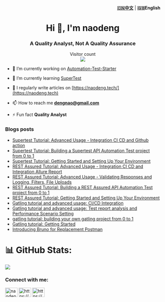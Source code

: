 <div align="right"><strong><a href="./README_CN.md">🇨🇳中文</a></strong>  | <strong>🇬🇧English</strong></div>

<h1 align="center">Hi 👋, I'm naodeng</h1>
<h3 align="center">A Quality Analyst, Not A Quality Assurance</h3>


<p align="center"> 
  Visitor count<br>
  <img src="https://profile-counter.glitch.me/naodeng/count.svg" />
</p>

- 🔭 I’m currently working on [Automation-Test-Starter](https://github.com/orgs/Automation-Test-Starter/repositories)

- 🌱 I’m currently learning [SuperTest](https://www.npmjs.com/package/supertest)

- 📝 I regularly write articles on [https://naodeng.tech/](https://naodeng.tech)

- 📫 How to reach me **dengnao@gmail.com**

- ⚡ Fun fact **Quality Analyst**

### Blogs posts
<!-- BLOG-POST-LIST:START -->
- [Supertest Tutorial: Advanced Usage - Integration CI CD and Github action](https://naodeng.tech/post-en/supertest-tutorial-advance-usage-integration-ci-cd-and-github-action-en/)
- [Supertest Tutorial: Building a Supertest API Automation Test project from 0 to 1](https://naodeng.tech/post-en/supertest-tutorial-building-your-own-project-from-0-to-1-en/)
- [Supertest Tutorial: Getting Started and Setting Up Your Environment](https://naodeng.tech/post-en/supertest-tutorial-getting-started-and-own-environment-preparation-en/)
- [REST Assured Tutorial: Advanced Usage - Integration CI CD and Integration Allure Report](https://naodeng.tech/post-en/rest-assured-tutorial-advance-usage-integration-ci-cd-and-allure-report-en/)
- [REST Assured Tutorial: Advanced Usage - Validating Responses and Logging, Filters, File Uploads](https://naodeng.tech/post-en/rest-assured-tutorial-advance-usage-verifying-response-and-logging-en/)
- [REST Assured Tutorial: Building a REST Assured API Automation Test project from 0 to 1](https://naodeng.tech/post-en/rest-assured-tutorial-building-your-own-project-from-0-to-1-en/)
- [REST Assured Tutorial: Getting Started and Setting Up Your Environment](https://naodeng.tech/post-en/rest-assured-tutorial-and-environment-preparation-en/)
- [Gatling tutorial and advanced usage: CI/CD Integration](https://naodeng.tech/post-en/gatling-tool-tutorial-ci-cd-integration-en/)
- [Gatling tutorial and advanced usage: Test report analysis and Performance Scenario Setting](https://naodeng.tech/post-en/gatling-tool-tutorial-advanced-usage-en/)
- [gatling tutorial: building your own gatling project from 0 to 1](https://naodeng.tech/post-en/gatling-tool-tutorial2-en/)
- [Gatling tutorial: Getting Started](https://naodeng.tech/post-en/gatling-tool-tutorial1-en/)
- [Introducing Bruno for Replacement Postman](https://naodeng.tech/post-en/introduction_of_bruno-en/)
<!-- BLOG-POST-LIST:END -->

# 📊 GitHub Stats:
![](https://github-readme-stats.vercel.app/api?username=naodeng&theme=radical&hide_border=false&include_all_commits=false&count_private=false)<br/>

<h3 align="left">Connect with me:</h3>
<p align="left">
<a href="https://twitter.com/naodeng0_0" target="blank"><img align="center" src="https://raw.githubusercontent.com/rahuldkjain/github-profile-readme-generator/master/src/images/icons/Social/twitter.svg" alt="naodeng0_0" height="30" width="40" /></a>
<a href="https://naodeng.tech/index.xml" target="blank"><img align="center" src="https://raw.githubusercontent.com/rahuldkjain/github-profile-readme-generator/master/src/images/icons/Social/rss.svg" alt="https://naodeng.tech/index.xml" height="30" width="40" /></a>
<a href="https://naodeng.medium.com" target="blank"><img align="center" src="https://raw.githubusercontent.com/rahuldkjain/github-profile-readme-generator/master/src/images/icons/Social/medium.svg" alt="https://naodeng.medium.com" height="30" width="40" /></a>
</p>

